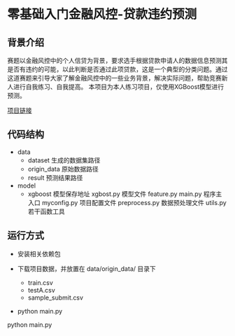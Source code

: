 # 零基础入门金融风控-贷款违约预测

## 背景介绍
赛题以金融风控中的个人信贷为背景，要求选手根据贷款申请人的数据信息预测其是否有违约的可能，以此判断是否通过此项贷款，这是一个典型的分类问题。通过这道赛题来引导大家了解金融风控中的一些业务背景，解决实际问题，帮助竞赛新人进行自我练习、自我提高。
本项目为本人练习项目，仅使用XGBoost模型进行预测。

[项目链接](https://tianchi.aliyun.com/competition/entrance/531830/introduction)

## 代码结构
- data
    - dataset 生成的数据集路径
    - origin_data 原始数据路径
    - result 预测结果路径
- model
    - xgboost 模型保存地址
    xgbost.py 模型文件
feature.py
main.py 程序主入口
myconfig.py 项目配置文件
preprocess.py 数据预处理文件
utils.py  若干函数工具

## 运行方式
- 安装相关依赖包
- 下载项目数据，并放置在  data/origin_data/ 目录下
    - train.csv
    - testA.csv
    - sample_submit.csv

- python main.py

python main.py